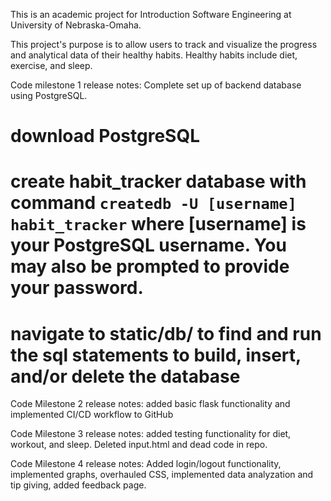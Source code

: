 This is an academic project for Introduction Software Engineering at University of Nebraska-Omaha.

This project's purpose is to allow users to track and visualize the progress and analytical data of their healthy habits. Healthy habits include diet, exercise, and sleep.

Code milestone 1 release notes: Complete set up of backend database using PostgreSQL.

# download PostgreSQL

# create habit_tracker database with command `createdb -U [username] habit_tracker` where [username] is your PostgreSQL username. You may also be prompted to provide your password.

# navigate to static/db/ to find and run the sql statements to build, insert, and/or delete the database

Code Milestone 2 release notes: added basic flask functionality and implemented CI/CD workflow to GitHub

Code Milestone 3 release notes: added testing functionality for diet, workout, and sleep. Deleted input.html and dead code in repo.

Code Milestone 4 release notes: Added login/logout functionality, implemented graphs, overhauled CSS, implemented data analyzation and tip giving, added feedback page.
